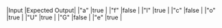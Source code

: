 |Input  |Expected Output|
|"a"    |true           |
|"f"    |false          |
|"I"    |true           |
|"c"    |false          |
|"o"    |true           |
|"U"    |true           |
|"G"    |false          |
|"e"    |true           |
